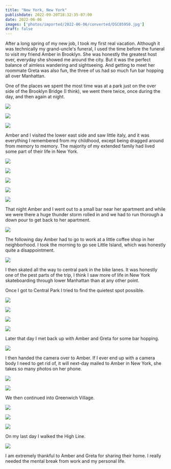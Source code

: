 ```yaml
---
title: "New York, New York"
publishdate: 2022-09-20T18:32:35-07:00
date: 2022-06-06
images: ['photos/imported/2022-06-06/converted/DSC05950.jpg']
draft: false
---
```


After a long spring of my new job, I took my first real vacation.  Although it was technically my grand-uncle's funeral, I used the time before the funeral to visit my friend Amber in Brooklyn.  She was honestly the greatest host ever, everyday she showed me around the city.  But it was the perfect balance of aimless wandering and sightseeing.  And getting to meet her roommate Greta was also fun, the three of us had so much fun bar hopping all over Manhattan.

One of the places we spent the most time was at a park just on the over side of the Brooklyn Bridge (I think), we went there twice, once during the day, and then again at night.

![](../photos/imported/2022-06-06/converted/DSC05921.jpg)

![](../photos/imported/2022-06-06/converted/DSC05923.jpg)

![](../photos/imported/2022-06-06/converted/DSC05926.jpg)

Amber and I visited the lower east side and saw little italy, and it was everything I remembered from my childhood, except being dragged around from memory to memory.  The majority of my extended family had lived some part of their life in New York.

![](../photos/imported/2022-06-06/converted/DSC05929.jpg)

![](../photos/imported/2022-06-06/converted/DSC05936.jpg)

![](../photos/imported/2022-06-06/converted/DSC05947.jpg)

![](../photos/imported/2022-06-06/converted/DSC05948.jpg)

![](../photos/imported/2022-06-06/converted/DSC05952.jpg)

That night Amber and I went out to a small bar near her apartment and while we were there a huge thunder storm rolled in and we had to run thorough a down pour to get back to her apartment.

![](../photos/imported/2022-06-06/converted/DSC05960.jpg)

The following day Amber had to go to work at a little coffee shop in her neighborhood.  I took the morning to go see Little Island, which was honestly quite a disappointment.

![](../photos/imported/2022-06-06/converted/DSC05962.jpg)

I then skated all the way to central park in the bike lanes.  It was honestly one of the pest parts of the trip, I think I saw more of life in New York skateboarding through lower Manhattan than at any other point.

Once I got to Central Park I tried to find the quietest spot possible.

![](../photos/imported/2022-06-06/converted/DSC05966.jpg)

![](../photos/imported/2022-06-06/converted/DSC05973.jpg)

![](../photos/imported/2022-06-06/converted/DSC05978.jpg)

![](../photos/imported/2022-06-06/converted/DSC05979.jpg)

Later that day I met back up with Amber and Greta for some bar hopping.

![](../photos/imported/2022-06-06/converted/DSC05998.jpg)

I then handed the camera over to Amber.  If I ever end up with a camera body I need to get rid of, it will next-day mailed to Amber in New York, she takes so many photos on her phone.

![](../photos/imported/2022-06-06/converted/DSC06022.jpg)

![](../photos/imported/2022-06-06/converted/DSC06042.jpg)

We then continued into Greenwich Village.

![](../photos/imported/2022-06-06/converted/DSC06050.jpg)

![](../photos/imported/2022-06-06/converted/DSC06060.jpg)

![](../photos/imported/2022-06-06/converted/DSC06071.jpg)

On my last day I walked the High Line.

![](../photos/imported/2022-06-06/converted/DSC06082.jpg)

I am extremely thankful to Amber and Greta for sharing their home.  I really needed the mental break from work and my personal life.